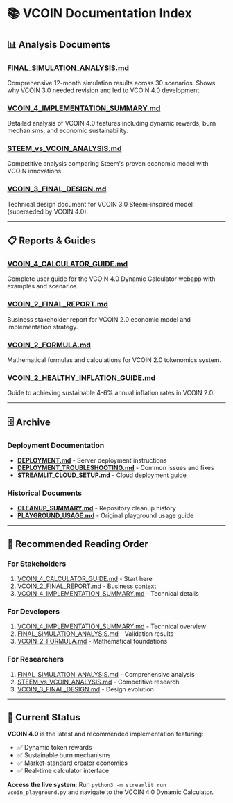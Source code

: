# 📚 VCOIN Documentation Index

## 📊 **Analysis Documents**

### **[FINAL_SIMULATION_ANALYSIS.md](analysis/FINAL_SIMULATION_ANALYSIS.md)**
Comprehensive 12-month simulation results across 30 scenarios. Shows why VCOIN 3.0 needed revision and led to VCOIN 4.0 development.

### **[VCOIN_4_IMPLEMENTATION_SUMMARY.md](analysis/VCOIN_4_IMPLEMENTATION_SUMMARY.md)**
Detailed analysis of VCOIN 4.0 features including dynamic rewards, burn mechanisms, and economic sustainability.

### **[STEEM_vs_VCOIN_ANALYSIS.md](analysis/STEEM_vs_VCOIN_ANALYSIS.md)**
Competitive analysis comparing Steem's proven economic model with VCOIN innovations.

### **[VCOIN_3_FINAL_DESIGN.md](analysis/VCOIN_3_FINAL_DESIGN.md)**
Technical design document for VCOIN 3.0 Steem-inspired model (superseded by VCOIN 4.0).

---

## 📋 **Reports & Guides**

### **[VCOIN_4_CALCULATOR_GUIDE.md](reports/VCOIN_4_CALCULATOR_GUIDE.md)**
Complete user guide for the VCOIN 4.0 Dynamic Calculator webapp with examples and scenarios.

### **[VCOIN_2_FINAL_REPORT.md](reports/VCOIN_2_FINAL_REPORT.md)**
Business stakeholder report for VCOIN 2.0 economic model and implementation strategy.

### **[VCOIN_2_FORMULA.md](reports/VCOIN_2_FORMULA.md)**
Mathematical formulas and calculations for VCOIN 2.0 tokenomics system.

### **[VCOIN_2_HEALTHY_INFLATION_GUIDE.md](reports/VCOIN_2_HEALTHY_INFLATION_GUIDE.md)**
Guide to achieving sustainable 4-6% annual inflation rates in VCOIN 2.0.

---

## 🗄️ **Archive**

### **Deployment Documentation**
- **[DEPLOYMENT.md](archive/DEPLOYMENT.md)** - Server deployment instructions
- **[DEPLOYMENT_TROUBLESHOOTING.md](archive/DEPLOYMENT_TROUBLESHOOTING.md)** - Common issues and fixes
- **[STREAMLIT_CLOUD_SETUP.md](archive/STREAMLIT_CLOUD_SETUP.md)** - Cloud deployment guide

### **Historical Documents**
- **[CLEANUP_SUMMARY.md](archive/CLEANUP_SUMMARY.md)** - Repository cleanup history
- **[PLAYGROUND_USAGE.md](archive/PLAYGROUND_USAGE.md)** - Original playground usage guide

---

## 🎯 **Recommended Reading Order**

### **For Stakeholders**
1. [VCOIN_4_CALCULATOR_GUIDE.md](reports/VCOIN_4_CALCULATOR_GUIDE.md) - Start here
2. [VCOIN_2_FINAL_REPORT.md](reports/VCOIN_2_FINAL_REPORT.md) - Business context
3. [VCOIN_4_IMPLEMENTATION_SUMMARY.md](analysis/VCOIN_4_IMPLEMENTATION_SUMMARY.md) - Technical details

### **For Developers**
1. [VCOIN_4_IMPLEMENTATION_SUMMARY.md](analysis/VCOIN_4_IMPLEMENTATION_SUMMARY.md) - Technical overview
2. [FINAL_SIMULATION_ANALYSIS.md](analysis/FINAL_SIMULATION_ANALYSIS.md) - Validation results
3. [VCOIN_2_FORMULA.md](reports/VCOIN_2_FORMULA.md) - Mathematical foundations

### **For Researchers**
1. [FINAL_SIMULATION_ANALYSIS.md](analysis/FINAL_SIMULATION_ANALYSIS.md) - Comprehensive analysis
2. [STEEM_vs_VCOIN_ANALYSIS.md](analysis/STEEM_vs_VCOIN_ANALYSIS.md) - Competitive research
3. [VCOIN_3_FINAL_DESIGN.md](analysis/VCOIN_3_FINAL_DESIGN.md) - Design evolution

---

## 🚀 **Current Status**

**VCOIN 4.0** is the latest and recommended implementation featuring:
- ✅ Dynamic token rewards
- ✅ Sustainable burn mechanisms  
- ✅ Market-standard creator economics
- ✅ Real-time calculator interface

**Access the live system**: Run `python3 -m streamlit run vcoin_playground.py` and navigate to the VCOIN 4.0 Dynamic Calculator.
